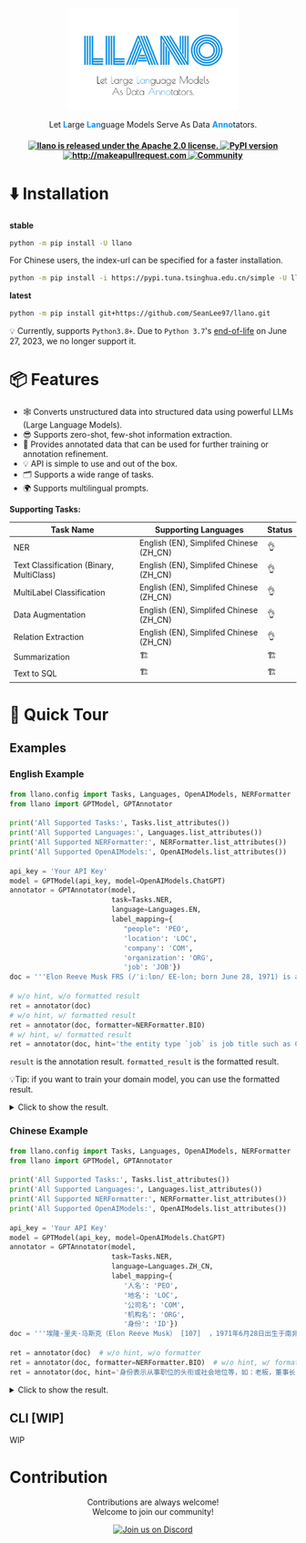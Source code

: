 <p align='center'><img src='assets/llano-logo.jpeg' style='width: 300px;'/></p>

<p align='center'>Let <strong style='color: #0a93f5'>L</strong>arge <strong style='color: #0a93f5'>Lan</strong>guage Models Serve As Data <strong style='color: #0a93f5'>Anno</strong>tators.</p>


 <h4 align="center">
   <a href="https://github.com/SeanLee97/llano/blob/main/LICENSE">
      <img src="https://img.shields.io/badge/License-Apache_2.0-blue.svg" alt="llano is released under the Apache 2.0 license." />
   </a>
   <a href="https://pypi.org/project/llano/">
      <img src="https://badge.fury.io/py/llano.svg" alt="PyPI version" />
   </a>
   <a href="http://makeapullrequest.com">
      <img src="https://img.shields.io/badge/PRs-welcome-brightgreen.svg?style=flat-square" alt="http://makeapullrequest.com" />
   </a>
   <a href="https://discord.gg/FQVfncf9k8">
      <img src="https://img.shields.io/badge/Discord-Community-orange" alt="Community" />
   </a>
</h4>

# ⬇️ Installation

**stable**
```bash
python -m pip install -U llano
```

For Chinese users, the index-url can be specified for a faster installation.

```bash
python -m pip install -i https://pypi.tuna.tsinghua.edu.cn/simple -U llano
```

**latest**
```bash
python -m pip install git+https://github.com/SeanLee97/llano.git
```

💡 Currently, supports `Python3.8+`. Due to `Python 3.7`'s [end-of-life](https://endoflife.date/python) on June 27, 2023, we no longer support it.

# 📦 Features

- 🕸 Converts unstructured data into structured data using powerful LLMs (Large Language Models).
- 😎 Supports zero-shot, few-shot information extraction.
- 📑 Provides annotated data that can be used for further training or annotation refinement.
- 💡 API is simple to use and out of the box.
- 🗂️ Supports a wide range of tasks.
- 🌍 Supports multilingual prompts.


**Supporting Tasks:**

| Task Name                 | Supporting Languages                       | Status |
|---------------------------|-----------------------------------------|--------|
| NER                       | English (EN), Simplifed Chinese (ZH_CN) |    👌   |
| Text Classification (Binary, MultiClass)       |   English (EN), Simplifed Chinese (ZH_CN)  |    👌    |
| MultiLabel Classification |      English (EN), Simplifed Chinese (ZH_CN)      |   👌     |
| Data Augmentation       |       English (EN), Simplifed Chinese (ZH_CN)        |    👌   |
| Relation Extraction       |     English (EN), Simplifed Chinese (ZH_CN)    |   👌   |
| Summarization       |                   🏗️                      |    🏗️    |
| Text to SQL       |                   🏗️                      |    🏗️    |



# 🚀 Quick Tour

## Examples

### English Example

```python
from llano.config import Tasks, Languages, OpenAIModels, NERFormatter
from llano import GPTModel, GPTAnnotator

print('All Supported Tasks:', Tasks.list_attributes())
print('All Supported Languages:', Languages.list_attributes())
print('All Supported NERFormatter:', NERFormatter.list_attributes())
print('All Supported OpenAIModels:', OpenAIModels.list_attributes())

api_key = 'Your API Key'
model = GPTModel(api_key, model=OpenAIModels.ChatGPT)
annotator = GPTAnnotator(model,
                         task=Tasks.NER,
                         language=Languages.EN,
                         label_mapping={
                            "people": 'PEO',
                            'location': 'LOC',
                            'company': 'COM',
                            'organization': 'ORG',
                            'job': 'JOB'})
doc = '''Elon Reeve Musk FRS (/ˈiːlɒn/ EE-lon; born June 28, 1971) is a business magnate and investor. He is the founder, CEO and chief engineer of SpaceX; angel investor, CEO and product architect of Tesla, Inc.; owner and CEO of Twitter, Inc.; founder of The Boring Company; co-founder of Neuralink and OpenAI; and president of the philanthropic Musk Foundation. '''

# w/o hint, w/o formatted result
ret = annotator(doc)
# w/o hint, w/ formatted result
ret = annotator(doc, formatter=NERFormatter.BIO)
# w/ hint, w/ formatted result
ret = annotator(doc, hint='the entity type `job` is job title such as CEO, founder, boss.', formatter=NERFormatter.BIO)  
```

`result` is the annotation result. `formatted_result` is the formatted result. 

💡Tip: if you want to train your domain model, you can use the formatted result.
 
<details>
<summary>Click to show the result.</summary>

```json
{
  "request": {
    "prompt": "You are a NER (Named-entity recognition) system, please help me with the NER task.\nTask: extract the entities and corresponding entity types from a given sentence.\nOnly support 5 entity types, including: people, location, company, organization, job.\n\nExplanation and examples: the entity type `job` is job title such as CEO, founder, boss.\n\nOutput format: (entity, entity_type).\n\nFollowing is the given sentence: Elon Reeve Musk FRS (/ˈiːlɒn/ EE-lon; born June 28, 1971) is a business magnate and investor. He is the founder, CEO and chief engineer of SpaceX; angel investor, CEO and product architect of Tesla, Inc.; owner and CEO of Twitter, Inc.; founder of The Boring Company; co-founder of Neuralink and OpenAI; and president of the philanthropic Musk Foundation. \nOutput:"
  },
  "meta": {
    "role": "assistant",
    "prompt_tokens": 195,
    "completion_tokens": 74,
    "total_tokens": 269,
    "taken_time": 4.87583
  },
  "response": "\n\n(\"Elon Reeve Musk\", \"people\"), (\"FRS\", \"job\"), (\"SpaceX\", \"company\"), (\"Tesla, Inc.\", \"company\"), (\"Twitter, Inc.\", \"company\"), (\"The Boring Company\", \"organization\"), (\"Neuralink\", \"organization\"), (\"OpenAI\", \"organization\"), (\"Musk Foundation\", \"organization\")",
  "result": {
    "text": "Elon Reeve Musk FRS (/ˈiːlɒn/ EE-lon; born June 28, 1971) is a business magnate and investor. He is the founder, CEO and chief engineer of SpaceX; angel investor, CEO and product architect of Tesla, Inc.; owner and CEO of Twitter, Inc.; founder of The Boring Company; co-founder of Neuralink and OpenAI; and president of the philanthropic Musk Foundation. ",
    "entities": [
      [
        0,
        15,
        "Elon Reeve Musk",
        "PEO"
      ],
      [
        16,
        19,
        "FRS",
        "JOB"
      ],
      [
        139,
        145,
        "SpaceX",
        "COM"
      ],
      [
        192,
        203,
        "Tesla, Inc.",
        "COM"
      ],
      [
        222,
        235,
        "Twitter, Inc.",
        "COM"
      ],
      [
        248,
        266,
        "The Boring Company",
        "ORG"
      ],
      [
        282,
        291,
        "Neuralink",
        "ORG"
      ],
      [
        296,
        302,
        "OpenAI",
        "ORG"
      ],
      [
        339,
        354,
        "Musk Foundation",
        "ORG"
      ]
    ],
    "formatted_result": "E\tB-PEO\nl\tI-PEO\no\tI-PEO\nn\tI-PEO\n \tI-PEO\nR\tI-PEO\ne\tI-PEO\ne\tI-PEO\nv\tI-PEO\ne\tI-PEO\n \tI-PEO\nM\tI-PEO\nu\tI-PEO\ns\tI-PEO\nk\tI-PEO\n \tO\nF\tB-JOB\nR\tI-JOB\nS\tI-JOB\n \tO\n(\tO\n/\tO\nˈ\tO\ni\tO\nː\tO\nl\tO\nɒ\tO\nn\tO\n/\tO\n \tO\nE\tO\nE\tO\n-\tO\nl\tO\no\tO\nn\tO\n;\tO\n \tO\nb\tO\no\tO\nr\tO\nn\tO\n \tO\nJ\tO\nu\tO\nn\tO\ne\tO\n \tO\n2\tO\n8\tO\n,\tO\n \tO\n1\tO\n9\tO\n7\tO\n1\tO\n)\tO\n \tO\ni\tO\ns\tO\n \tO\na\tO\n \tO\nb\tO\nu\tO\ns\tO\ni\tO\nn\tO\ne\tO\ns\tO\ns\tO\n \tO\nm\tO\na\tO\ng\tO\nn\tO\na\tO\nt\tO\ne\tO\n \tO\na\tO\nn\tO\nd\tO\n \tO\ni\tO\nn\tO\nv\tO\ne\tO\ns\tO\nt\tO\no\tO\nr\tO\n.\tO\n \tO\nH\tO\ne\tO\n \tO\ni\tO\ns\tO\n \tO\nt\tO\nh\tO\ne\tO\n \tO\nf\tO\no\tO\nu\tO\nn\tO\nd\tO\ne\tO\nr\tO\n,\tO\n \tO\nC\tO\nE\tO\nO\tO\n \tO\na\tO\nn\tO\nd\tO\n \tO\nc\tO\nh\tO\ni\tO\ne\tO\nf\tO\n \tO\ne\tO\nn\tO\ng\tO\ni\tO\nn\tO\ne\tO\ne\tO\nr\tO\n \tO\no\tO\nf\tO\n \tO\nS\tB-COM\np\tI-COM\na\tI-COM\nc\tI-COM\ne\tI-COM\nX\tI-COM\n;\tO\n \tO\na\tO\nn\tO\ng\tO\ne\tO\nl\tO\n \tO\ni\tO\nn\tO\nv\tO\ne\tO\ns\tO\nt\tO\no\tO\nr\tO\n,\tO\n \tO\nC\tO\nE\tO\nO\tO\n \tO\na\tO\nn\tO\nd\tO\n \tO\np\tO\nr\tO\no\tO\nd\tO\nu\tO\nc\tO\nt\tO\n \tO\na\tO\nr\tO\nc\tO\nh\tO\ni\tO\nt\tO\ne\tO\nc\tO\nt\tO\n \tO\no\tO\nf\tO\n \tO\nT\tB-COM\ne\tI-COM\ns\tI-COM\nl\tI-COM\na\tI-COM\n,\tI-COM\n \tI-COM\nI\tI-COM\nn\tI-COM\nc\tI-COM\n.\tI-COM\n;\tO\n \tO\no\tO\nw\tO\nn\tO\ne\tO\nr\tO\n \tO\na\tO\nn\tO\nd\tO\n \tO\nC\tO\nE\tO\nO\tO\n \tO\no\tO\nf\tO\n \tO\nT\tB-COM\nw\tI-COM\ni\tI-COM\nt\tI-COM\nt\tI-COM\ne\tI-COM\nr\tI-COM\n,\tI-COM\n \tI-COM\nI\tI-COM\nn\tI-COM\nc\tI-COM\n.\tI-COM\n;\tO\n \tO\nf\tO\no\tO\nu\tO\nn\tO\nd\tO\ne\tO\nr\tO\n \tO\no\tO\nf\tO\n \tO\nT\tB-ORG\nh\tI-ORG\ne\tI-ORG\n \tI-ORG\nB\tI-ORG\no\tI-ORG\nr\tI-ORG\ni\tI-ORG\nn\tI-ORG\ng\tI-ORG\n \tI-ORG\nC\tI-ORG\no\tI-ORG\nm\tI-ORG\np\tI-ORG\na\tI-ORG\nn\tI-ORG\ny\tI-ORG\n;\tO\n \tO\nc\tO\no\tO\n-\tO\nf\tO\no\tO\nu\tO\nn\tO\nd\tO\ne\tO\nr\tO\n \tO\no\tO\nf\tO\n \tO\nN\tB-ORG\ne\tI-ORG\nu\tI-ORG\nr\tI-ORG\na\tI-ORG\nl\tI-ORG\ni\tI-ORG\nn\tI-ORG\nk\tI-ORG\n \tO\na\tO\nn\tO\nd\tO\n \tO\nO\tB-ORG\np\tI-ORG\ne\tI-ORG\nn\tI-ORG\nA\tI-ORG\nI\tI-ORG\n;\tO\n \tO\na\tO\nn\tO\nd\tO\n \tO\np\tO\nr\tO\ne\tO\ns\tO\ni\tO\nd\tO\ne\tO\nn\tO\nt\tO\n \tO\no\tO\nf\tO\n \tO\nt\tO\nh\tO\ne\tO\n \tO\np\tO\nh\tO\ni\tO\nl\tO\na\tO\nn\tO\nt\tO\nh\tO\nr\tO\no\tO\np\tO\ni\tO\nc\tO\n \tO\nM\tB-ORG\nu\tI-ORG\ns\tI-ORG\nk\tI-ORG\n \tI-ORG\nF\tI-ORG\no\tI-ORG\nu\tI-ORG\nn\tI-ORG\nd\tI-ORG\na\tI-ORG\nt\tI-ORG\ni\tI-ORG\no\tI-ORG\nn\tI-ORG\n.\tO\n \tO"
  },
}
```
</details>

### Chinese Example

```python
from llano.config import Tasks, Languages, OpenAIModels, NERFormatter
from llano import GPTModel, GPTAnnotator

print('All Supported Tasks:', Tasks.list_attributes())
print('All Supported Languages:', Languages.list_attributes())
print('All Supported NERFormatter:', NERFormatter.list_attributes())
print('All Supported OpenAIModels:', OpenAIModels.list_attributes())

api_key = 'Your API Key'
model = GPTModel(api_key, model=OpenAIModels.ChatGPT)
annotator = GPTAnnotator(model,
                         task=Tasks.NER,
                         language=Languages.ZH_CN,
                         label_mapping={
                            '人名': 'PEO',
                            '地名': 'LOC',
                            '公司名': 'COM',
                            '机构名': 'ORG',
                            '身份': 'ID'})
doc = '''埃隆·里夫·马斯克（Elon Reeve Musk） [107]  ，1971年6月28日出生于南非的行政首都比勒陀利亚，企业家、工程师、慈善家、美国国家工程院院士。他同时兼具南非、加拿大和美国三重国籍。埃隆·马斯克本科毕业于宾夕法尼亚大学，获经济学和物理学双学位。1995年至2002年，马斯克与合伙人先后办了三家公司，分别是在线内容出版软件“Zip2”、电子支付“X.com”和“PayPal”。'''

ret = annotator(doc)  # w/o hint, w/o formatter
ret = annotator(doc, formatter=NERFormatter.BIO)  # w/o hint, w/ formatter
ret = annotator(doc, hint='身份表示从事职位的头衔或社会地位等，如：老板，董事长，作家，理事长等', formatter=NERFormatter.BIO)  # w/o hint, w/ formatter
```

<details>
<summary>Click to show the result.</summary>

```json
{
  "request": {
    "prompt": "你是一个 NER 系统，请帮我完成中文 NER 任务。\n任务要求如下：找到句子中的实体，并返回实体及实体类型。\n支持的实体类型仅限5类：人名、地名、公司名、机构名、身份。\n\n解释及示例：身份表示从事职位的头衔或社会地位等，如：老板，董事长，作家，理事长等\n\n输出格式要求：(实体, 实体类型)。\n\n以下是输入句子：埃隆·里夫·马斯克（Elon Reeve Musk） [107]  ，1971年6月28日出生于南非的行政首都比勒陀利亚，企业家、工程师、慈善家、美国国家工程院院士。他同时兼具南非、加拿大和美国三重国籍。埃隆·马斯克本科毕业于宾夕法尼亚大学，获经济学和物理学双学位。1995年至2002年，马斯克与合伙人先后办了三家公司，分别是在线内容出版软件“Zip2”、电子支付“X.com”和“PayPal”。\n输出："
  },
  "meta": {
    "role": "assistant",
    "prompt_tokens": 346,
    "completion_tokens": 103,
    "total_tokens": 449,
    "taken_time": 4.54531
  },
  "response": "('埃隆·里夫·马斯克', '人名'), ('南非', '地名'), ('比勒托利亚', '地名'), ('美国国家工程院院士', '身份'), ('宾夕法尼亚大学', '机构名'), ('Zip2', '公司名'), ('X.com', '公司名'), ('PayPal', '公司名')",
  "result": {
    "text": "埃隆·里夫·马斯克（Elon Reeve Musk） [107]  ，1971年6月28日出生于南非的行政首都比勒陀利亚，企业家、工程师、慈善家、美国国家工程院院士。他同时兼具南非、加拿大和美国三重国籍。埃隆·马斯克本科毕业于宾夕法尼亚大学，获经济学和物理学双学位。1995年至2002年，马斯克与合伙人先后办了三家公司，分别是在线内容出版软件“Zip2”、电子支付“X.com”和“PayPal”。",
    "entities": [
      [
        0,
        9,
        "埃隆·里夫·马斯克",
        "PEO"
      ],
      [
        48,
        50,
        "南非",
        "LOC"
      ],
      [
        73,
        82,
        "美国国家工程院院士",
        "ID"
      ],
      [
        88,
        90,
        "南非",
        "LOC"
      ],
      [
        113,
        120,
        "宾夕法尼亚大学",
        "ORG"
      ],
      [
        173,
        177,
        "Zip2",
        "COM"
      ],
      [
        184,
        189,
        "X.com",
        "COM"
      ],
      [
        192,
        198,
        "PayPal",
        "COM"
      ]
    ],
    "formatted_result": "埃\tB-PEO\n隆\tI-PEO\n·\tI-PEO\n里\tI-PEO\n夫\tI-PEO\n·\tI-PEO\n马\tI-PEO\n斯\tI-PEO\n克\tI-PEO\n（\tO\nE\tO\nl\tO\no\tO\nn\tO\n \tO\nR\tO\ne\tO\ne\tO\nv\tO\ne\tO\n \tO\nM\tO\nu\tO\ns\tO\nk\tO\n）\tO\n \tO\n[\tO\n1\tO\n0\tO\n7\tO\n]\tO\n \tO\n \tO\n，\tO\n1\tO\n9\tO\n7\tO\n1\tO\n年\tO\n6\tO\n月\tO\n2\tO\n8\tO\n日\tO\n出\tO\n生\tO\n于\tO\n南\tB-LOC\n非\tI-LOC\n的\tO\n行\tO\n政\tO\n首\tO\n都\tO\n比\tO\n勒\tO\n陀\tO\n利\tO\n亚\tO\n，\tO\n企\tO\n业\tO\n家\tO\n、\tO\n工\tO\n程\tO\n师\tO\n、\tO\n慈\tO\n善\tO\n家\tO\n、\tO\n美\tB-ID\n国\tI-ID\n国\tI-ID\n家\tI-ID\n工\tI-ID\n程\tI-ID\n院\tI-ID\n院\tI-ID\n士\tI-ID\n。\tO\n他\tO\n同\tO\n时\tO\n兼\tO\n具\tO\n南\tB-LOC\n非\tI-LOC\n、\tO\n加\tO\n拿\tO\n大\tO\n和\tO\n美\tO\n国\tO\n三\tO\n重\tO\n国\tO\n籍\tO\n。\tO\n埃\tO\n隆\tO\n·\tO\n马\tO\n斯\tO\n克\tO\n本\tO\n科\tO\n毕\tO\n业\tO\n于\tO\n宾\tB-ORG\n夕\tI-ORG\n法\tI-ORG\n尼\tI-ORG\n亚\tI-ORG\n大\tI-ORG\n学\tI-ORG\n，\tO\n获\tO\n经\tO\n济\tO\n学\tO\n和\tO\n物\tO\n理\tO\n学\tO\n双\tO\n学\tO\n位\tO\n。\tO\n1\tO\n9\tO\n9\tO\n5\tO\n年\tO\n至\tO\n2\tO\n0\tO\n0\tO\n2\tO\n年\tO\n，\tO\n马\tO\n斯\tO\n克\tO\n与\tO\n合\tO\n伙\tO\n人\tO\n先\tO\n后\tO\n办\tO\n了\tO\n三\tO\n家\tO\n公\tO\n司\tO\n，\tO\n分\tO\n别\tO\n是\tO\n在\tO\n线\tO\n内\tO\n容\tO\n出\tO\n版\tO\n软\tO\n件\tO\n“\tO\nZ\tB-COM\ni\tI-COM\np\tI-COM\n2\tI-COM\n”\tO\n、\tO\n电\tO\n子\tO\n支\tO\n付\tO\n“\tO\nX\tB-COM\n.\tI-COM\nc\tI-COM\no\tI-COM\nm\tI-COM\n”\tO\n和\tO\n“\tO\nP\tB-COM\na\tI-COM\ny\tI-COM\nP\tI-COM\na\tI-COM\nl\tI-COM\n”\tO\n。\tO"
  }
}
```
</details>


## CLI [WIP]
WIP

# Contribution

<p align='center'>Contributions are always welcome!<br />Welcome to join our community!</p>

<div align="center">
 <a href="https://discord.gg/FQVfncf9k8"><img alt="Join us on Discord" src="https://img.shields.io/discord/1081865058306490469?style=for-the-badge"></a>
</div>


